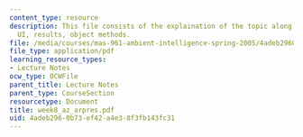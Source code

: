 ```yaml
---
content_type: resource
description: This file consists of the explaination of the topic along with paper
  UI, results, object methods.
file: /media/courses/mas-961-ambient-intelligence-spring-2005/4adeb2960b73ef42a4e38f3fb143fc31_week8_az_arpres.pdf
file_type: application/pdf
learning_resource_types:
- Lecture Notes
ocw_type: OCWFile
parent_title: Lecture Notes
parent_type: CourseSection
resourcetype: Document
title: week8_az_arpres.pdf
uid: 4adeb296-0b73-ef42-a4e3-8f3fb143fc31
---
```


